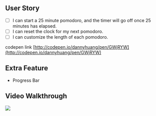 ## User Story
- [ ] I can start a 25 minute pomodoro, and the timer will go off once 25 minutes has elapsed.
- [ ] I can reset the clock for my next pomodoro.
- [ ] I can customize the length of each pomodoro.

codepen link [http://codepen.io/dannyhuang/pen/GWjRYW](http://codepen.io/dannyhuang/pen/GWjRYW)

## Extra Feature
- Progress Bar

## Video Walkthrough
![](https://github.com/kuanhsuh/jspomodoro/blob/master/pomo.gif)
